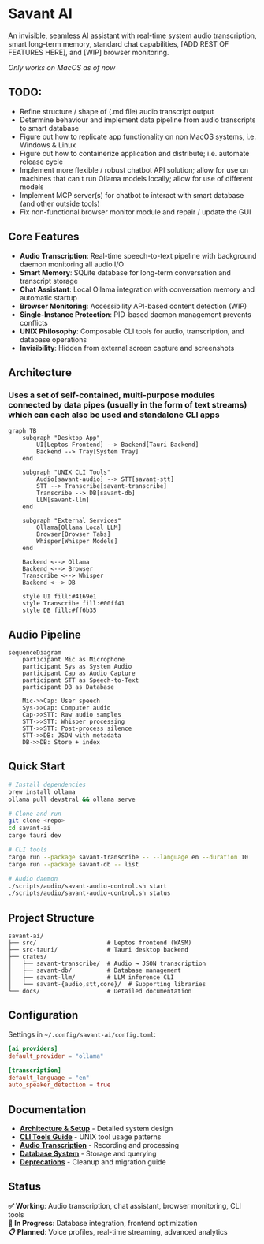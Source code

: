 # Savant AI

An invisible, seamless AI assistant with real-time system audio transcription, smart long-term memory, standard chat capabilities, [ADD REST OF FEATURES HERE], and [WIP] browser monitoring.

*Only works on MacOS as of now*

## **TODO:**
- Refine structure / shape of (.md file) audio transcript output
- Determine behaviour and implement data pipeline from audio transcripts to smart database
- Figure out how to replicate app functionality on non MacOS systems, i.e. Windows & Linux
- Figure out how to containerize application and distribute; i.e. automate release cycle
- Implement more flexible / robust chatbot API solution; allow for use on machines that can t run Ollama models locally; allow for use of different models
- Implement MCP server(s) for chatbot to interact with smart database (and other outside tools)
- Fix non-functional browser monitor module and repair / update the GUI 

## Core Features
- **Audio Transcription**: Real-time speech-to-text pipeline with background daemon monitoring all audio I/O
- **Smart Memory**: SQLite database for long-term conversation and transcript storage
- **Chat Assistant**: Local Ollama integration with conversation memory and automatic startup
- **Browser Monitoring**: Accessibility API-based content detection (WIP)
- **Single-Instance Protection**: PID-based daemon management prevents conflicts
- **UNIX Philosophy**: Composable CLI tools for audio, transcription, and database operations
- **Invisibility**: Hidden from external screen capture and screenshots

## Architecture

### Uses a set of self-contained, multi-purpose modules connected by data pipes (usually in the form of text streams) which can each also be used and standalone CLI apps

```mermaid
graph TB
    subgraph "Desktop App"
        UI[Leptos Frontend] --> Backend[Tauri Backend]
        Backend --> Tray[System Tray]
    end
    
    subgraph "UNIX CLI Tools"
        Audio[savant-audio] --> STT[savant-stt]
        STT --> Transcribe[savant-transcribe]
        Transcribe --> DB[savant-db]
        LLM[savant-llm]
    end
    
    subgraph "External Services"
        Ollama[Ollama Local LLM]
        Browser[Browser Tabs]
        Whisper[Whisper Models]
    end
    
    Backend <--> Ollama
    Backend <--> Browser
    Transcribe <--> Whisper
    Backend <--> DB
    
    style UI fill:#4169e1
    style Transcribe fill:#00ff41
    style DB fill:#ff6b35
```

## Audio Pipeline

```mermaid
sequenceDiagram
    participant Mic as Microphone
    participant Sys as System Audio
    participant Cap as Audio Capture
    participant STT as Speech-to-Text
    participant DB as Database
    
    Mic->>Cap: User speech
    Sys->>Cap: Computer audio
    Cap->>STT: Raw audio samples
    STT->>STT: Whisper processing
    STT->>STT: Post-process silence
    STT->>DB: JSON with metadata
    DB->>DB: Store + index
```

## Quick Start

```bash
# Install dependencies
brew install ollama
ollama pull devstral && ollama serve

# Clone and run
git clone <repo>
cd savant-ai
cargo tauri dev

# CLI tools
cargo run --package savant-transcribe -- --language en --duration 10
cargo run --package savant-db -- list

# Audio daemon
./scripts/audio/savant-audio-control.sh start
./scripts/audio/savant-audio-control.sh status
```

## Project Structure

```
savant-ai/
├── src/                    # Leptos frontend (WASM)
├── src-tauri/              # Tauri desktop backend
├── crates/
│   ├── savant-transcribe/  # Audio → JSON transcription
│   ├── savant-db/          # Database management
│   ├── savant-llm/         # LLM inference CLI
│   └── savant-{audio,stt,core}/  # Supporting libraries
└── docs/                   # Detailed documentation
```

## Configuration

Settings in `~/.config/savant-ai/config.toml`:

```toml
[ai_providers]
default_provider = "ollama"

[transcription]
default_language = "en"
auto_speaker_detection = true
```

## Documentation

- **[Architecture & Setup](docs/architecture.md)** - Detailed system design
- **[CLI Tools Guide](docs/cli-tools.md)** - UNIX tool usage patterns  
- **[Audio Transcription](docs/audio-transcription.md)** - Recording and processing
- **[Database System](docs/database.md)** - Storage and querying
- **[Deprecations](docs/deprecations.md)** - Cleanup and migration guide

## Status

**✅ Working**: Audio transcription, chat assistant, browser monitoring, CLI tools  
**🔄 In Progress**: Database integration, frontend optimization  
**📋 Planned**: Voice profiles, real-time streaming, advanced analytics
